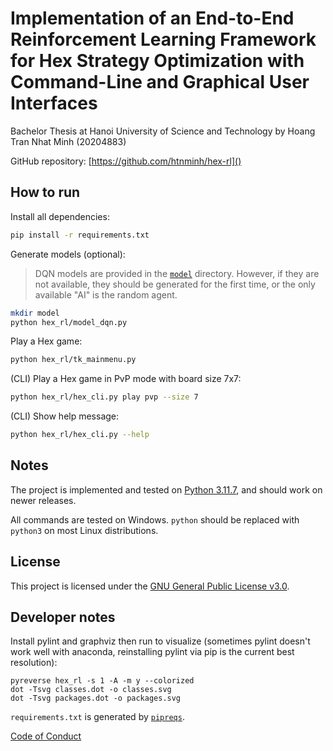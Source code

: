 # Implementation of an End-to-End Reinforcement Learning Framework for Hex Strategy Optimization with Command-Line and Graphical User Interfaces

Bachelor Thesis at Hanoi University of Science and Technology by Hoang Tran Nhat Minh (20204883)

GitHub repository: [https://github.com/htnminh/hex-rl]()

## How to run

Install all dependencies:
```bash
pip install -r requirements.txt
```

Generate models (optional):
> DQN models are provided in the [`model`](model) directory. However, if they are not available, they should be generated for the first time, or the only available "AI" is the random agent.
```bash
mkdir model
python hex_rl/model_dqn.py
```

Play a Hex game:
```bash
python hex_rl/tk_mainmenu.py
```

(CLI) Play a Hex game in PvP mode with board size 7x7:
```bash
python hex_rl/hex_cli.py play pvp --size 7
```

(CLI) Show help message:
```bash
python hex_rl/hex_cli.py --help
```

## Notes

The project is implemented and tested on [Python 3.11.7](https://github.com/python/cpython/releases/tag/v3.11.7), and should work on newer releases.

All commands are tested on Windows. `python` should be replaced with `python3` on most Linux distributions.

## License
This project is licensed under the [GNU General Public License v3.0](LICENSE).

## Developer notes
Install pylint and graphviz then run to visualize (sometimes pylint doesn't work well with anaconda, reinstalling pylint via pip is the current best resolution):
```
pyreverse hex_rl -s 1 -A -m y --colorized
dot -Tsvg classes.dot -o classes.svg
dot -Tsvg packages.dot -o packages.svg
```

`requirements.txt` is generated by [`pipreqs`](https://github.com/bndr/pipreqs).

[Code of Conduct](docs/CODE_OF_CONDUCT.md)




